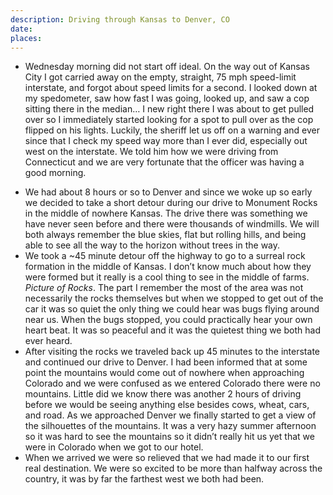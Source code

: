 ```yaml
---
description: Driving through Kansas to Denver, CO
date: 
places:
---
```

- Wednesday morning did not start off ideal. On the way out of Kansas City I got carried away on the empty, straight, 75 mph speed-limit interstate, and forgot about speed limits for a second. I looked down at my spedometer, saw how fast I was going, looked up, and saw a cop sitting there in the median… I new right there I was about to get pulled over so I immediately started looking for a spot to pull over as the cop flipped on his lights. Luckily, the sheriff let us off on a warning and ever since that I check my speed way more than I ever did, especially out west on the interstate. We told him how we were driving from Connecticut and we are very fortunate that the officer was having a good morning.
* We had about 8 hours or so to Denver and since we woke up so early we decided to take a short detour during our drive to Monument Rocks in the middle of nowhere Kansas. The drive there was something we have never seen before and there were thousands of windmills. We will both always remember the blue skies, flat but rolling hills, and being able to see all the way to the horizon without trees in the way.
* We took a ~45 minute detour off the highway to go to a surreal rock formation in the middle of Kansas. I don’t know much about how they were formed but it really is a cool thing to see in the middle of farms. *Picture of Rocks*. The part I remember the most of the area was not necessarily the rocks themselves but when we stopped to get out of the car it was so quiet the only thing we could hear was bugs flying around near us. When the bugs stopped, you could practically hear your own heart beat. It was so peaceful and it was the quietest thing we both had ever heard.
* After visiting the rocks we traveled back up 45 minutes to the interstate and continued our drive to Denver. I had been informed that at some point the mountains would come out of nowhere when approaching Colorado and we were confused as we entered Colorado there were no mountains. Little did we know there was another 2 hours of driving before we would be seeing anything else besides cows, wheat, cars, and road. As we approached Denver we finally started to get a view of the silhouettes of the mountains. It was a very hazy summer afternoon so it was hard to see the mountains so it didn’t really hit us yet that we were in Colorado when we got to our hotel.
* When we arrived we were so relieved that we had made it to our first real destination. We were so excited to be more than halfway across the country, it was by far the farthest west we both had been.